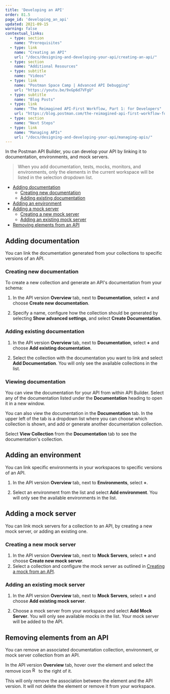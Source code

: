 ```yaml
---
title: 'Developing an API'
order: 81.5
page_id: 'developing_an_api'
updated: 2021-09-15
warning: false
contextual_links:
  - type: section
    name: "Prerequisites"
  - type: link
    name: "Creating an API"
    url: "/docs/designing-and-developing-your-api/creating-an-api/"
  - type: section
    name: "Additional Resources"
  - type: subtitle
    name: "Videos"
  - type: link
    name: "Postman Space Camp | Advanced API Debugging"
    url: "https://youtu.be/9xGp6d7VFgU"
  - type: subtitle
    name: "Blog Posts"
  - type: link
    name: "The Reimagined API-First Workflow, Part 1: for Developers"
    url: "https://blog.postman.com/the-reimagined-api-first-workflow-for-developers/"
  - type: section
    name: "Next Steps"
  - type: link
    name: "Managing APIs"
    url: "/docs/designing-and-developing-your-api/managing-apis/"
---
```


In the Postman API Builder, you can develop your API by linking it to documentation, environments, and mock servers.

> When you add documentation, tests, mocks, monitors, and environments, only the elements in the current workspace will be listed in the selection dropdown list.

* [Adding documentation](#adding-documentation)
    * [Creating new documentation](#creating-new-documentation)
    * [Adding existing documentation](#adding-existing-documentation)
* [Adding an environment](#adding-an-environment)
* [Adding a mock server](#adding-a-mock-server)
    * [Creating a new mock server](#creating-a-new-mock-server)
    * [Adding an existing mock server](#adding-an-existing-mock-server)
* [Removing elements from an API](#removing-elements-from-an-api)

## Adding documentation

You can link the documentation generated from your collections to specific versions of an API.

### Creating new documentation

To create a new collection and generate an API's documentation from your schema:

1. In the API version **Overview** tab, next to **Documentation**, select **+** and choose **Create new documentation**.

1. Specify a name, configure how the collection should be generated by selecting **Show advanced settings**, and select **Create Documentation**.

### Adding existing documentation

1. In the API version **Overview** tab, next to **Documentation**, select **+** and choose **Add existing documentation**.

1. Select the collection with the documentation you want to link and select **Add Documentation**. You will only see the available collections in the list.

### Viewing documentation

You can view the documentation for your API from within API Builder. Select any of the documentation listed under the **Documentation** heading to open it in a new window.

You can also view the documentation in the **Documentation** tab. In the upper left of the tab is a dropdown list where you can choose which collection is shown, and add or generate another documentation collection.

Select **View Collection** from the **Documentation** tab to see the documentation's collection.

## Adding an environment

You can link specific environments in your workspaces to specific versions of an API.

1. In the API version **Overview** tab, next to **Environments**, select **+**.

1. Select an environment from the list and select **Add environment**. You will only see the available environments in the list.

## Adding a mock server

You can link mock servers for a collection to an API, by creating a new mock server, or adding an existing one.

### Creating a new mock server

1. In the API version **Overview** tab, next to **Mock Servers**, select **+** and choose **Create new mock server**.
1. Select a collection and configure the mock server as outlined in
[Creating a mock from an API](/docs/designing-and-developing-your-api/mocking-data/setting-up-mock/#creating-a-mock-from-an-api).

### Adding an existing mock server

1. In the API version **Overview** tab, next to **Mock Servers**, select **+** and choose **Add existing mock server**.

1. Choose a mock server from your workspace and select **Add Mock Server**. You will only see available mocks in the list. Your mock server will be added to the API.

## Removing elements from an API

You can remove an associated documentation collection, environment, or mock server collection from an API.

In the API version **Overview** tab, hover over the element and select the remove icon <img alt="Remove icon" src="https://assets.postman.com/postman-docs/icon-remove-api-element-v9.jpg#icon" width="16px"> to the right of it.

This will only remove the association between the element and the API version. It will not delete the element or remove it from your workspace.
